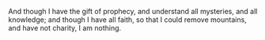 And though I have the gift of prophecy, and understand all mysteries, and all knowledge; and though I have all faith, so that I could remove mountains, and have not charity, I am nothing.
